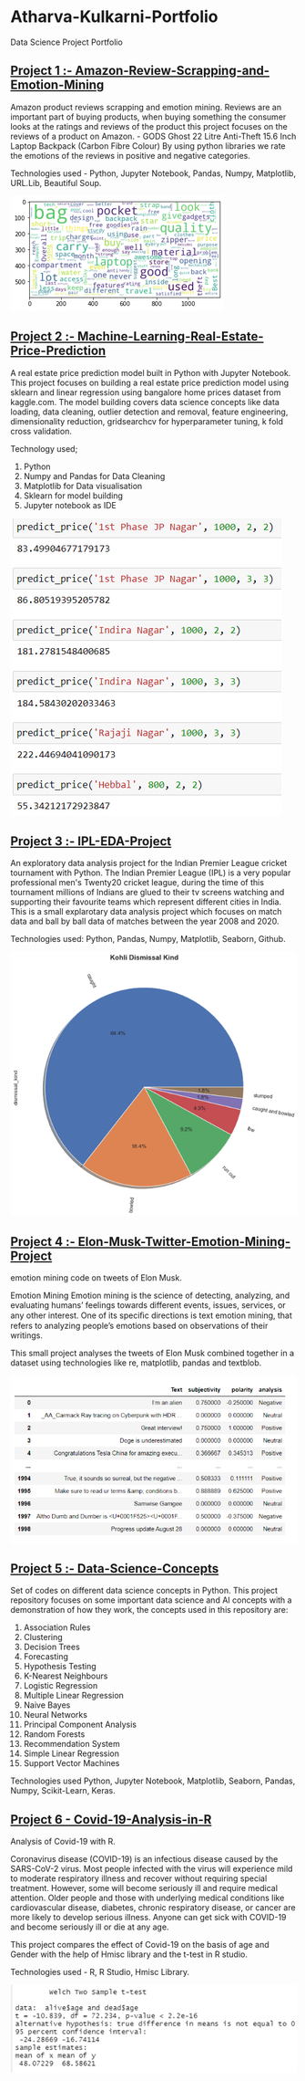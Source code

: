 # Atharva-Kulkarni-Portfolio
Data Science Project Portfolio

## [Project 1 :- Amazon-Review-Scrapping-and-Emotion-Mining](https://github.com/AtharvaKulkarni26/Amazon-Review-Scrapping-and-Emotion-Mining)
Amazon product reviews scrapping and emotion mining.
Reviews are an important part of buying products, when buying something the consumer looks at the ratings and reviews of the product this project focuses on the reviews of a product on Amazon. - GODS Ghost 22 Litre Anti-Theft 15.6 Inch Laptop Backpack (Carbon Fibre Colour)
By using python libraries we rate the emotions of the reviews in positive and negative categories.

Technologies used - Python, Jupyter Notebook, Pandas, Numpy, Matplotlib, URL.Lib, Beautiful Soup.

![](/images/word_cloud.png)

## [Project 2 :- Machine-Learning-Real-Estate-Price-Prediction](https://github.com/AtharvaKulkarni26/Machine-Learning-Real-Estate-Price-Prediction)
A real estate price prediction model built in Python with Jupyter Notebook.
This project focuses on building a real estate price prediction model using sklearn and linear regression using bangalore home prices dataset from kaggle.com. The model building covers data science concepts like data loading, data cleaning, outlier detection and removal, feature engineering, dimensionality reduction, gridsearchcv for hyperparameter tuning, k fold cross validation. 

Technology used;
1. Python 
2. Numpy and Pandas for Data Cleaning
3. Matplotlib for Data visualisation
4. Sklearn for model building
5. Jupyter notebook as IDE

![](/images/predictions.PNG)

## [Project 3 :- IPL-EDA-Project](https://github.com/AtharvaKulkarni26/IPL-EDA-Project)
An exploratory data analysis project for the Indian Premier League cricket tournament with Python.
The Indian Premier League (IPL) is a very popular professional men's Twenty20 cricket league, during the time of this tournament millions of Indians are glued to their tv screens watching and supporting their favourite teams which represent different cities in India. This is a small explarotary data analysis project which focuses on match data and ball by ball data of matches between the year 2008 and 2020.

Technologies used: Python, Pandas, Numpy, Matplotlib, Seaborn, Github.

![](https://github.com/AtharvaKulkarni26/Atharva-Kulkarni-Portfolio/blob/main/images/virat_kohli_dismissal_kind.png)

## [Project 4 :- Elon-Musk-Twitter-Emotion-Mining-Project](https://github.com/AtharvaKulkarni26/Elon-Musk-Twitter-Emotion-Mining-Project)
emotion mining code on tweets of Elon Musk.
 
 Emotion Mining 
Emotion mining is the science of detecting, analyzing, and evaluating humans’ feelings towards different events, issues, services, or any other interest. One of its speciﬁc directions is text emotion mining, that refers to analyzing people’s emotions based on observations of their writings.

This small project analyses the tweets of Elon Musk combined together in a dataset using technologies like re, matplotlib, pandas and textblob. 

![](/images/elon_sentiment_analysis.PNG)

## [Project 5 :- Data-Science-Concepts](https://github.com/AtharvaKulkarni26/Data-Science-Concepts)
Set of codes on different data science concepts in Python.
This project repository focuses on some important data science and AI concepts with a demonstration of how they work, the concepts used in this repository are:
1. Association Rules
2. Clustering
3. Decision Trees 
4. Forecasting
5. Hypothesis Testing
6. K-Nearest Neighbours 
7. Logistic Regression
8. Multiple Linear Regression
9. Naive Bayes
10. Neural Networks
11. Principal Component Analysis
12. Random Forests
13. Recommendation System
14. Simple Linear Regression
15. Support Vector Machines

Technologies used 
Python, Jupyter Notebook, Matplotlib, Seaborn, Pandas, Numpy, Scikit-Learn, Keras.

## [Project 6 - Covid-19-Analysis-in-R](https://github.com/AtharvaKulkarni26/Covid-19-Analysis-in-R)
Analysis of Covid-19 with R.

Coronavirus disease (COVID-19) is an infectious disease caused by the SARS-CoV-2 virus.
Most people infected with the virus will experience mild to moderate respiratory illness and recover without requiring special treatment. However, some will become seriously ill and require medical attention. Older people and those with underlying medical conditions like cardiovascular disease, diabetes, chronic respiratory disease, or cancer are more likely to develop serious illness. Anyone can get sick with COVID-19 and become seriously ill or die at any age. 

This project compares the effect of Covid-19 on the basis of age and Gender with the help of Hmisc library and the t-test in R studio.

Technologies used - R, R Studio, Hmisc Library.

![](/images/t-test-age.PNG)
